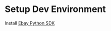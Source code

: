 Setup Dev Environment
=====================

Install [Ebay Python SDK](https://go.developer.ebay.com/ebay-sdks)
